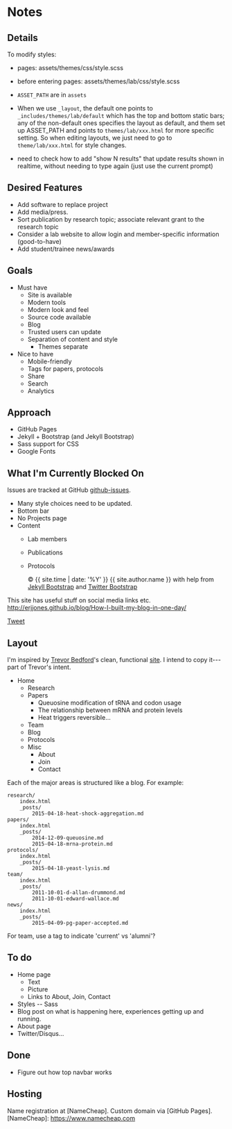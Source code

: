 # Notes

## Details

To modify styles:
* pages: assets/themes/css/style.scss
* before entering pages: assets/themes/lab/css/style.scss

* `ASSET_PATH` are in `assets`
* When we use `_layout`, the default one points to `_includes/themes/lab/default` which has the top and bottom static bars; any of the non-default ones specifies the layout as default, and them set up ASSET_PATH and points to `themes/lab/xxx.html` for more specific setting. So when editing layouts, we just need to go to `theme/lab/xxx.html` for style changes.

* need to check how to add "show N results" that update results shown in realtime, without needing to type again (just use the current prompt)

## Desired Features

* Add software to replace project
* Add media/press.
* Sort publication by research topic; associate relevant grant to the research topic
* Consider a lab website to allow login and member-specific information (good-to-have)
* Add student/trainee news/awards


## Goals

* Must have
	* Site is available
	* Modern tools
	* Modern look and feel
	* Source code available 
	* Blog
	* Trusted users can update
	* Separation of content and style
		* Themes separate
* Nice to have
	* Mobile-friendly
	* Tags for papers, protocols
	* Share
	* Search
	* Analytics

## Approach

* GitHub Pages
* Jekyll + Bootstrap (and Jekyll Bootstrap)
* Sass support for CSS
* Google Fonts

## What I'm Currently Blocked On

Issues are tracked at GitHub [github-issues].

[github-issues]: https://github.com/drummondlab/drummondlab.github.io/issues

* Many style choices need to be updated.
* Bottom bar
* No Projects page
* Content
	* Lab members
	* Publications
	* Protocols

        <p>&copy; {{ site.time | date: '%Y' }} {{ site.author.name }}
          with help from <a href="http://jekyllbootstrap.com" target="_blank" title="The Definitive Jekyll Blogging Framework">Jekyll Bootstrap</a>
          and <a href="http://twitter.github.com/bootstrap/" target="_blank">Twitter Bootstrap</a>
        </p>


This site has useful stuff on social media links etc.
http://erjjones.github.io/blog/How-I-built-my-blog-in-one-day/

<a href="https://twitter.com/share" class="twitter-share-button">Tweet</a>
<script>
	!function(d,s,id){
		var js,fjs=d.getElementsByTagName(s)[0],p=/^http:/.test(d.location)?'http':'https';
		if(!d.getElementById(id)){
			js=d.createElement(s);
			js.id=id;
			js.src=p+'://platform.twitter.com/widgets.js';
			fjs.parentNode.insertBefore(js,fjs);
		}
	}(document, 'script', 'twitter-wjs');
</script>


## Layout

I'm inspired by [Trevor Bedford]'s clean, functional [site][1]. I intend to copy it---part of Trevor's intent.

* Home
	* Research
	* Papers
		* Queuosine modification of tRNA and codon usage
		* The relationship between mRNA and protein levels
		* Heat triggers reversible...
	* Team
	* Blog
	* Protocols
	* Misc
		* About
		* Join
		* Contact

Each of the major areas is structured like a blog. For example:

	research/
		index.html
		_posts/
			2015-04-18-heat-shock-aggregation.md
	papers/
		index.html
		_posts/
			2014-12-09-queuosine.md
			2015-04-18-mrna-protein.md
	protocols/
		index.html
		_posts/
			2015-04-18-yeast-lysis.md
	team/
		index.html
		_posts/
			2011-10-01-d-allan-drummond.md
			2011-10-01-edward-wallace.md
	news/
		index.html
		_posts/
			2015-04-09-pg-paper-accepted.md

For team, use a tag to indicate 'current' vs 'alumni'?

## To do

* Home page
	* Text
	* Picture
	* Links to About, Join, Contact
* Styles -- Sass
* Blog post on what is happening here, experiences getting up and running.
* About page
* Twitter/Disqus...


## Done

* Figure out how top navbar works

## Hosting

Name registration at [NameCheap]. Custom domain via [GitHub Pages].
[NameCheap]: https://www.namecheap.com

[Trevor Bedford]: http://bedford.io/team/trevor-bedford/
[1]: http://bedford.io

